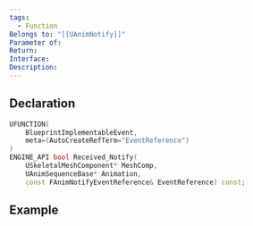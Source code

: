 ```yaml
---
tags:
  - Function
Belongs to: "[[UAnimNotify]]"
Parameter of: 
Return: 
Interface: 
Description:
---
```


## Declaration

```cpp
UFUNCTION(
	BlueprintImplementableEvent, 
	meta=(AutoCreateRefTerm="EventReference")
) 
ENGINE_API bool Received_Notify(
	USkeletalMeshComponent* MeshComp,
	UAnimSequenceBase* Animation, 
	const FAnimNotifyEventReference& EventReference) const;
```

## Example

```cpp
```
